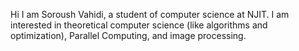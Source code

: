 Hi
I am Soroush Vahidi, a student of computer science at NJIT.
I am interested in theoretical computer science (like algorithms and optimization), Parallel Computing, and image processing.
